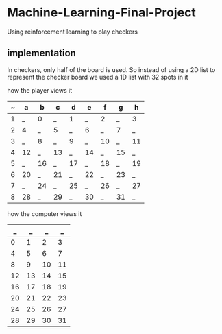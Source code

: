 # Machine-Learning-Final-Project
Using reinforcement learning to play checkers


## implementation

In checkers, only half of the board is used. So instead of using a 2D list to represent
the checker board we used a 1D list with 32 spots in it

how the player views it

|~|a|b|c|d|e|f|g|h|
|-|-|-|-|-|-|-|-|-|
|1|_|0|_|1|_|2|_|3
|2|4|_|5|_|6|_|7|_
|3|_|8|_|9|_|10|_|11
|4|12|_|13|_|14|_|15|_
|5|_|16|_|17|_|18|_|19
|6|20|_|21|_|22|_|23|_
|7|_|24|_|25|_|26|_|27
|8|28|_|29|_|30|_|31|_


how the computer views it

|_|_|_|_|
|-|-|-|-|
|0|1|2|3|
|4|5|6|7|
|8|9|10|11|
|12|13|14|15|
|16|17|18|19|
|20|21|22|23|
|24|25|26|27|
|28|29|30|31|

